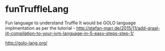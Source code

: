 # funTruffleLang
Fun language to understand Truffle
It would be GOLO language implmentation as per the tutorial - http://stefan-marr.de/2015/11/add-graal-jit-compilation-to-your-jvm-language-in-5-easy-steps-step-1/

http://golo-lang.org/
